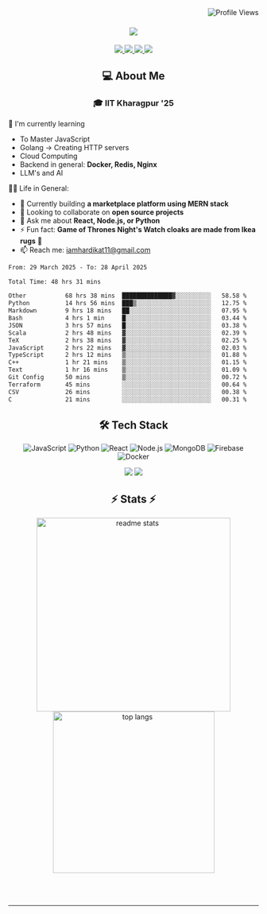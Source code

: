 <img align="right" src="https://komarev.com/ghpvc/?username=hs094&color=blue" alt="Profile Views" />

<h1 align="center">
  <img src="https://readme-typing-svg.herokuapp.com?font=Righteous&size=35&duration=4000&color=2AA889&center=true&vCenter=true&width=500&lines=Hi+There!+👋;I'm+Hardik+Soni+💻;" />
</h1>
<div align="center"> 
  <a href="mailto:iamhardikat11@gmail.com">
    <img src="https://img.shields.io/badge/Gmail-333333?style=for-the-badge&logo=gmail&logoColor=red" />
  </a>
  <a href="https://www.linkedin.com/in/hardik-soni-498271141/" target="_blank">
    <img src="https://img.shields.io/badge/LinkedIn-0077B5?style=for-the-badge&logo=linkedin&logoColor=white" target="_blank" />
  </a>
  <a href="https://hs094-portfolio.netlify.app/" target="_blank">
     <img src="https://img.shields.io/badge/Portfolio-FF5722?style=for-the-badge&logo=todoist&logoColor=white" target="_blank" /> 
  </a>
  <a href="https://www.instagram.com/hardik.s.094/" target="_blank"> 
    <img src="https://img.shields.io/badge/Instagram-E4405F?style=for-the-badge&logo=instagram&logoColor=white)" target="_blank" />
  </a>
</div>

<h2 align="center"> 💻 About Me</h2>
<h3 align="center">🎓 IIT Kharagpur '25</h3>

🌱 I'm currently learning
- To Master JavaScript
- Golang -> Creating HTTP servers
- Cloud Computing
- Backend in general: **Docker, Redis, Nginx**
- LLM's and AI

👍🏻 Life in General:
- 🔭 Currently building **a marketplace platform using MERN stack**
- 👯 Looking to collaborate on **open source projects**
- 💬 Ask me about **React, Node.js, or Python**
- ⚡ Fun fact: **Game of Thrones Night's Watch cloaks are made from Ikea rugs** 🧥
- 📫 Reach me: [iamhardikat11@gmail.com](mailto:iamhardikat11@gmail.com)

<!--START_SECTION:waka-->

```txt
From: 29 March 2025 - To: 28 April 2025

Total Time: 48 hrs 31 mins

Other           68 hrs 38 mins  ██████████████▓░░░░░░░░░░   58.58 %
Python          14 hrs 56 mins  ███▒░░░░░░░░░░░░░░░░░░░░░   12.75 %
Markdown        9 hrs 18 mins   ██░░░░░░░░░░░░░░░░░░░░░░░   07.95 %
Bash            4 hrs 1 min     █░░░░░░░░░░░░░░░░░░░░░░░░   03.44 %
JSON            3 hrs 57 mins   █░░░░░░░░░░░░░░░░░░░░░░░░   03.38 %
Scala           2 hrs 48 mins   ▓░░░░░░░░░░░░░░░░░░░░░░░░   02.39 %
TeX             2 hrs 38 mins   ▓░░░░░░░░░░░░░░░░░░░░░░░░   02.25 %
JavaScript      2 hrs 22 mins   ▓░░░░░░░░░░░░░░░░░░░░░░░░   02.03 %
TypeScript      2 hrs 12 mins   ▒░░░░░░░░░░░░░░░░░░░░░░░░   01.88 %
C++             1 hr 21 mins    ▒░░░░░░░░░░░░░░░░░░░░░░░░   01.15 %
Text            1 hr 16 mins    ▒░░░░░░░░░░░░░░░░░░░░░░░░   01.09 %
Git Config      50 mins         ▒░░░░░░░░░░░░░░░░░░░░░░░░   00.72 %
Terraform       45 mins         ░░░░░░░░░░░░░░░░░░░░░░░░░   00.64 %
CSV             26 mins         ░░░░░░░░░░░░░░░░░░░░░░░░░   00.38 %
C               21 mins         ░░░░░░░░░░░░░░░░░░░░░░░░░   00.31 %
```

<!--END_SECTION:waka-->

<h2 align="center">🛠 Tech Stack</h2> 

<div align="center">
  
  ![JavaScript](https://img.shields.io/badge/-JavaScript-F7DF1E?style=flat-square&logo=javascript&logoColor=black)
  ![Python](https://img.shields.io/badge/-Python-3776AB?style=flat-square&logo=python&logoColor=white)
  ![React](https://img.shields.io/badge/-React-61DAFB?style=flat-square&logo=react&logoColor=black)
  ![Node.js](https://img.shields.io/badge/-Node.js-339933?style=flat-square&logo=node.js&logoColor=white)
  ![MongoDB](https://img.shields.io/badge/-MongoDB-47A248?style=flat-square&logo=mongodb&logoColor=white)
  ![Firebase](https://img.shields.io/badge/-Firebase-FFCA28?style=flat-square&logo=firebase&logoColor=black)
  ![Docker](https://img.shields.io/badge/-Docker-2496ED?style=flat-square&logo=docker&logoColor=white)
  
  <img src="https://skillicons.dev/icons?i=react,bootstrap,mui,html,css,vscode,github,figma,tailwind,git,r" />
  <img src="https://skillicons.dev/icons?i=nodejs,python,javascript,typescript,express,firebase,mongodb,c,java,nextjs,mysql,flask" /><br>
</div>

<h2 align="center">⚡ Stats ⚡</h2>

<div align="center">
  <img width=390 src="https://github-readme-stats-salesp07.vercel.app/api?username=hs094&count_private=true&show_icons=true&theme=react&rank_icon=github&border_radius=10" alt="readme stats" />
  <br/>
  <img width=325 align="center" src="https://github-readme-stats-salesp07.vercel.app/api/top-langs/?username=hs094&hide=HTML&langs_count=8&layout=compact&theme=react&border_radius=10&size_weight=0.5&count_weight=0.5&exclude_repo=github-readme-stats" alt="top langs" />
</div>
<br>
<br/><br/>
<hr/>
<br/>
